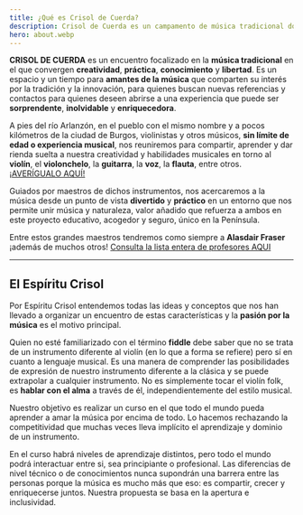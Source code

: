 ```yaml
---
title: ¿Qué es Crisol de Cuerda?
description: Crisol de Cuerda es un campamento de música tradicional donde músicos de todos los niveles se reúnen para explorar la música tradicional en un entorno colaborativo y natural cerca de Burgos.
hero: about.webp
---
```


**CRISOL DE CUERDA** es un encuentro focalizado en la **música tradicional** en el que convergen **creatividad**, **práctica**, **conocimiento** y **libertad**. Es un espacio y un tiempo para **amantes de la música** que comparten su interés por la tradición y la innovación, para quienes buscan nuevas referencias y contactos para quienes deseen abrirse a una experiencia que puede ser **sorprendente**, **inolvidable** y **enriquecedora**.

A pies del río Arlanzón, en el pueblo con el mismo nombre y a pocos kilómetros de la ciudad de Burgos, violinistas y otros músicos, **sin límite de edad o experiencia musical**, nos reuniremos para compartir, aprender y dar rienda suelta a nuestra creatividad y habilidades musicales en torno al **violín**, el **violonchelo**, la **guitarra**, la **voz**, la **flauta**, entre otros. [¡AVERÍGUALO AQUÍ!](/es/about/classes)

Guiados por maestros de dichos instrumentos, nos acercaremos a la música desde un punto de vista **divertido** y **práctico** en un entorno que nos permite unir música y naturaleza, valor añadido que refuerza a ambos en este proyecto educativo, acogedor y seguro, único en la Península.

Entre estos grandes maestros tendremos como siempre a **Alasdair Fraser** ¡además de muchos otros! [Consulta la lista entera de profesores AQUI](/es/teachers)

---

## El Espíritu Crisol

Por Espíritu Crisol entendemos todas las ideas y conceptos que nos han llevado a organizar un encuentro de estas características y la **pasión por la música** es el motivo principal.

Quien no esté familiarizado con el término **fiddle** debe saber que no se trata de un instrumento diferente al violín (en lo que a forma se refiere) pero sí en cuanto a lenguaje musical. Es una manera de comprender las posibilidades de expresión de nuestro instrumento diferente a la clásica y se puede extrapolar a cualquier instrumento. No es simplemente tocar el violín folk, es **hablar con el alma** a través de él, independientemente del estilo musical.

Nuestro objetivo es realizar un curso en el que todo el mundo pueda aprender a amar la música por encima de todo. Lo hacemos rechazando la competitividad que muchas veces lleva implícito el aprendizaje y dominio de un instrumento.

En el curso habrá niveles de aprendizaje distintos, pero todo el mundo podrá interactuar entre si, sea principiante o profesional. Las diferencias de nivel técnico o de conocimientos nunca supondrán una barrera entre las personas porque la música es mucho más que eso: es compartir, crecer y enriquecerse juntos. Nuestra propuesta se basa en la apertura e inclusividad.
